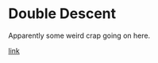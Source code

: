 # Double Descent

Apparently some weird crap going on here. 

[link](https://en.wikipedia.org/wiki/Double_descent)